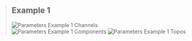 > ## Example 1
> 
>  ![Parameters Example 1 Channels](fig/ParamsEx1Left.png "Parameters Example 1 Channel")
>  ![Parameters Example 1 Components](fig/ParamsEx1Middle.png "Parameters Example 1 Components")
>  ![Parameters Example 1 Topos](fig/ParamsEx1Right.png "Parameters Example 1 Topos")
>